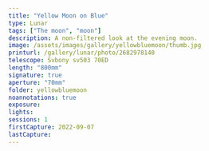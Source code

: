 ```yaml
---
title: "Yellow Moon on Blue"
type: Lunar
tags: ["The moon", "moon"]
description: A non-filtered look at the evening moon.
image: /assets/images/gallery/yellowbluemoon/thumb.jpg
printurl: /gallery/lunar/photo/2682978140
telescope: Svbony sv503 70ED
length: "800mm"
signature: true
aperture: "70mm"
folder: yellowbluemoon
noannotations: true
exposure: 
lights: 
sessions: 1
firstCapture: 2022-09-07 
lastCapture:
---
```

